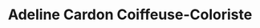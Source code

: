 ---
title: "Adeline Cardon Coiffeuse-Coloriste"
url: /etaples/adeline-cardon-coiffeuse-coloriste/
shop: Friseur
---